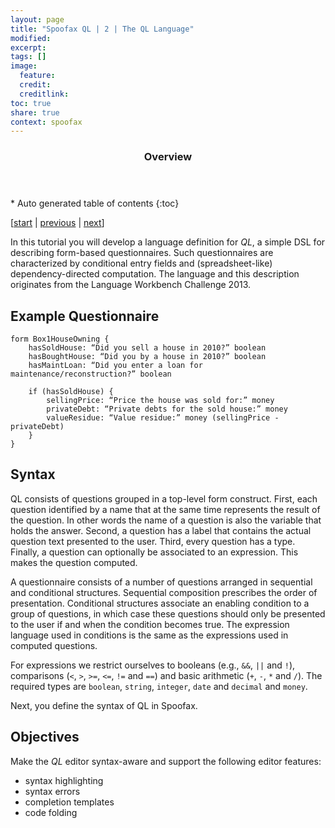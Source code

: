 ```yaml
---
layout: page
title: "Spoofax QL | 2 | The QL Language"
modified:
excerpt:
tags: []
image:
  feature: 
  credit:  
  creditlink: 
toc: true
share: true
context: spoofax
---
```


<section id="table-of-contents" class="toc">
  <header> <h3>Overview</h3> </header>
  <div id="drawer" markdown="1">
  *  Auto generated table of contents
  {:toc}
  </div>
</section><!-- /#table-of-contents -->

[[start](/spoofax/tutorials/ql) | 
[previous](/spoofax/tutorials/ql/01-setup) | 
[next](/spoofax/tutorials/ql/03-language-interaction)]

In this tutorial you will develop a language definition for *QL*, a simple DSL for describing form-based questionnaires. Such questionnaires are characterized by conditional entry fields and (spreadsheet-like) dependency-directed computation.
The language and this description originates from the Language Workbench Challenge 2013.

## Example Questionnaire

    form Box1HouseOwning {
        hasSoldHouse: “Did you sell a house in 2010?” boolean
        hasBoughtHouse: “Did you by a house in 2010?” boolean
        hasMaintLoan: “Did you enter a loan for maintenance/reconstruction?” boolean

        if (hasSoldHouse) {
            sellingPrice: “Price the house was sold for:” money
            privateDebt: “Private debts for the sold house:” money
            valueResidue: “Value residue:” money (sellingPrice - privateDebt)
        }
    }  

## Syntax

QL consists of questions grouped in a top-level form construct. First, each question identified by a name that at the same time represents the result of the question. In other words the name of a question is also the variable that holds the answer. Second, a question has a label that contains the actual question text presented to the user. Third, every question has a type. Finally, a question can optionally be associated to an expression. This makes the question computed.

A questionnaire consists of a number of questions arranged in sequential and conditional structures. Sequential composition prescribes the order of presentation. Conditional structures associate an enabling condition to a group of questions, in which case these questions should only be presented to the user if and when the condition becomes true. The expression language used in conditions is the same as the expressions used in computed questions.

For expressions we restrict ourselves to booleans (e.g., `&&`, `||` and `!`), comparisons (`<`, `>`, `>=`, `<=`, `!=` and `==`) and basic arithmetic (`+`, `-`, `*` and `/`). The required types are `boolean`, `string`, `integer`, `date` and `decimal` and `money`.

Next, you define the syntax of QL in Spoofax.

## Objectives

Make the *QL* editor syntax-aware and support the following editor features:

* syntax highlighting
* syntax errors
* completion templates
* code folding

